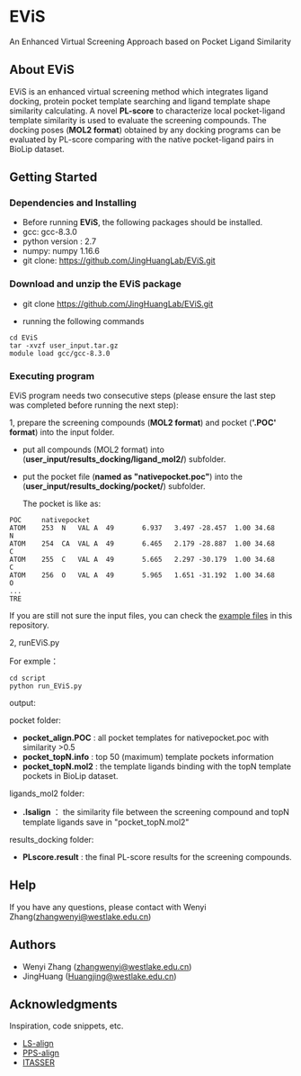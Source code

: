 # EViS

An Enhanced Virtual Screening Approach based on Pocket Ligand Similarity

## About EViS

EViS is an enhanced virtual screening method which integrates ligand docking, protein pocket template searching and ligand template shape similarity calculating. A novel **PL-score** to characterize local pocket-ligand template similarity is used to evaluate the screening compounds.
The docking poses (**MOL2 format**) obtained by any docking programs can be evaluated by PL-score comparing with the native pocket-ligand pairs in BioLip dataset.

## Getting Started

### Dependencies and Installing

* Before running **EViS**, the following packages should be installed.
* gcc: gcc-8.3.0
* python version : 2.7
* numpy: numpy 1.16.6 
* git clone: https://github.com/JingHuangLab/EViS.git

### Download and unzip the EViS package 
* git clone https://github.com/JingHuangLab/EViS.git

* running the following commands 
```
cd EViS 
tar -xvzf user_input.tar.gz 
module load gcc/gcc-8.3.0 
```


### Executing program

EViS program needs two consecutive steps (please ensure the last step was completed before running the next step):

1, prepare the screening compounds (**MOL2 format**) and pocket (**'.POC' format**) into the input folder.

* put all compounds (MOL2 format) into (**user_input/results_docking/ligand_mol2/**) subfolder.

* put the pocket file (**named as "nativepocket.poc"**) into the (**user_input/results_docking/pocket/**) subfolder.

    The pocket is like as:
```
POC     nativepocket
ATOM    253  N   VAL A  49       6.937   3.497 -28.457  1.00 34.68           N
ATOM    254  CA  VAL A  49       6.465   2.179 -28.887  1.00 34.68           C
ATOM    255  C   VAL A  49       5.665   2.297 -30.179  1.00 34.68           C
ATOM    256  O   VAL A  49       5.965   1.651 -31.192  1.00 34.68           O
...
TRE
```
If you are still not sure the input files, you can check the [example files](user_input/results_docking/) in this repository.

2, runEViS.py

For exmple：
```
cd script
python run_EViS.py
```

output:

pocket folder:
* **pocket_align.POC** : all pocket templates for nativepocket.poc with similarity >0.5
* **pocket_topN.info** : top 50 (maximum) template pockets information
* **pocket_topN.mol2** : the template ligands binding with the topN template pockets in BioLip dataset.

ligands_mol2 folder:
* **.lsalign** ： the similarity file between the screening compound and topN template ligands save in "pocket_topN.mol2"

results_docking folder:
* **PLscore.result** : the final PL-score results for the screening compounds. 


## Help
If you have any questions, please contact with Wenyi Zhang(zhangwenyi@westlake.edu.cn)

## Authors

* Wenyi Zhang (zhangwenyi@westlake.edu.cn)
* JingHuang (Huangjing@westlake.edu.cn)

## Acknowledgments

Inspiration, code snippets, etc.
* [LS-align](https://zhanggroup.org/LS-align/)
* [PPS-align](https://zhanggroup.org/PPS-align/)
* [ITASSER](https://zhanggroup.org/I-TASSER/l)
